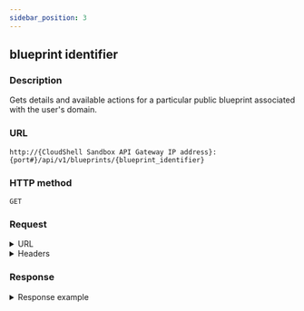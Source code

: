 ```yaml
---
sidebar_position: 3
---
```



## blueprint identifier

### Description

Gets details and available actions for a particular public blueprint associated with the user's domain.

### URL

`http://{CloudShell Sandbox API Gateway IP address}:{port#}/api/v1/blueprints/{blueprint_identifier}`

### HTTP method

`GET`

### Request

<details>
<summary>URL</summary>

:::note
You can get the blueprint name and blueprint ID from the [blueprints](https://help.quali.com/Online%20Help/0.0/Portal/Content/API/RefGuides/Sndbx-REST-API/REST-API-V1-Ref-Guide.htm?tocpath=CloudShell%20API%20Guide%7CCloudShell%20Sandbox%20API%7C_____2#blueprin) method or from the blueprint ID segment in the CloudShell Portal URL).
:::

| Parameter | Description/Comments |
| --- | --- |
| `blueprint_identifier` | The name or id of the blueprint (`string`). |

</details>

<details>
<summary>Headers</summary>

Example header format for the `blueprint identifier` method:

`Authorization: Basic <authorization token returned from the login method>`

`Content-Type: application/json`

</details>

### Response

<details>
<summary>Response example</summary>

The example response of the `blueprint identifier` method is similar to that of the [blueprints](https://help.quali.com/Online%20Help/0.0/Portal/Content/API/REST-API-blueprints.htm) method. However, in this case the output properties are displayed for a particular blueprint (as opposed to multiple ones), and includes any published blueprint and resource input parameters. The API can call a blueprint by name or ID.
</details>